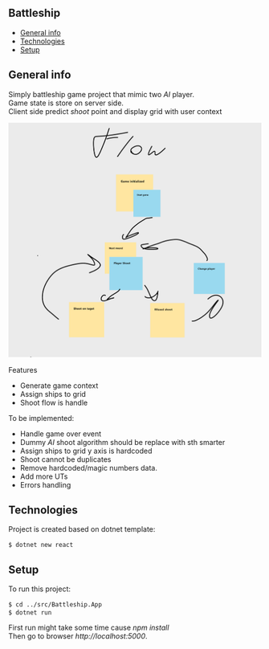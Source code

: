 ## Battleship
* [General info](#general-info)
* [Technologies](#technologies)
* [Setup](#setup)

## General info
Simply battleship game project that mimic two *AI* player.\
Game state is store on server side.\
Client side predict *shoot* point and display grid with user context

![Game flow](./assets/flow.PNG)

Features
 - Generate game context
 - Assign ships to grid
 - Shoot flow is handle
 
To be implemented:
 - Handle game over event
 - Dummy *AI* shoot algorithm should be replace with sth smarter
 - Assign ships to grid y axis is hardcoded
 - Shoot cannot be duplicates
 - Remove hardcoded/magic numbers data.
 - Add more UTs
 - Errors handling 

## Technologies
Project is created based on dotnet template:
```
$ dotnet new react
```
	
## Setup
To run this project:

```
$ cd ../src/Battleship.App
$ dotnet run
```
First run might take some time cause *npm install*\
Then go to browser *http://localhost:5000*.
